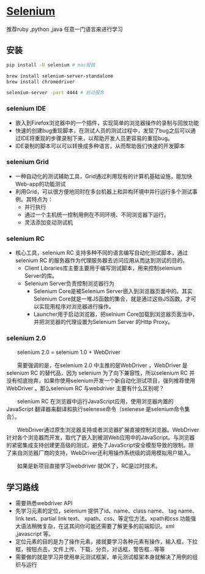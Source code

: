 # [Selenium](https://www.selenium.dev/)

推荐ruby ,python ,java 任意一门语言来进行学习

## 安装

```sh
pip install -U selenium # mac报错

brew install selenium-server-standalone
brew install chromedriver

selenium-server -port 4444 # 启动服务
```

### selenium IDE

* 嵌入到Firefox浏览器中的一个插件，实现简单的浏览器操作的录制与回放功能
* 快速的创建bug重现脚本，在测试人员的测试过程中，发现了bug之后可以通过IDE将重现的步骤录制下来，以帮助开发人员更容易的重现bug。
* IDE录制的脚本可以可以转换成多种语言，从而帮助我们快速的开发脚本

### selenium Grid

* 一种自动化的测试辅助工具，Grid通过利用现有的计算机基础设施，能加快Web-app的功能测试
* 利用Grid，可以很方便地同时在多台机器上和异构环境中并行运行多个测试事例。其特点为：
	+ 并行执行
	+ 通过一个主机统一控制用例在不同环境、不同浏览器下运行。
	+ 灵活添加变动测试机

### selenium RC

* 核心工具，selenium RC 支持多种不同的语言编写自动化测试脚本，通过selenium RC 的服务器作为代理服务器去访问应用从而达到测试的目的。
	- Client Libraries库主要主要用于编写测试脚本，用来控制selenium Server的库。
	- Selenium Server负责控制浏览器行为
		+ Selenium Core是被Selenium Server嵌入到浏览器页面中的。其实Selenium Core就是一堆JS函数的集合，就是通过这些JS函数，才可以实现用程序对浏览器进行操作。
		+ Launcher用于启动浏览器，把selnium Core加载到浏览器页面当中，并把浏览器的代理设置为Selenium Server 的Http Proxy。

### selenium 2.0

　　selenium 2.0 = selenium 1.0 + WebDriver

　　需要强调的是，在selenium 2.0 中主推的是WebDriver ，WebDriver 是selenium RC 的替代品，因为 selenium 为了向下兼容性，所以selenium RC 并没有彻底抛弃，如果你使用selenium开发一个新自动化测试项目，强列推荐使用WebDriver 。那么selenium RC 与webdriver 主要有什么区别呢？

　　selenium RC 在浏览器中运行JavaScript应用，使用浏览器内置的JavaScript 翻译器来翻译和执行selenese命令（selenese 是selenium命令集合）。

　　WebDriver通过原生浏览器支持或者浏览器扩展直接控制浏览器。WebDriver针对各个浏览器而开发，取代了嵌入到被测Web应用中的JavaScript。与浏览器的紧密集成支持创建更高级的测试，避免了JavaScript安全模型导致的限制。除了来自浏览器厂商的支持，WebDriver还利用操作系统级的调用模拟用户输入。

　　如果是新项目直接学习webdriver 就OK了，RC是过时技术。

## 学习路线

* 需要熟悉webdriver API
* 先学习元素的定位，selenium 提供了id、name、class name、 tag name、link text、partial link text、 xpath、css、等定位方法。xpath和css 功能强大语法稍微复杂，在这其间你可能还需要了解更多的前端知识。xml ,javascript 等。
* 定位元素的目的是为了操作元素，接就要学习各种元素有操作，输入框，下拉框，按钮点击，文件上传、下载，分页，对话框，警告框...等等
* 需要做的就是学习并使用单元测试框架，单元测试框架本身就解决了用例的组织与运行
